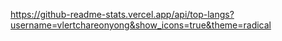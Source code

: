 https://github-readme-stats.vercel.app/api/top-langs?username=vlertchareonyong&show_icons=true&theme=radical

